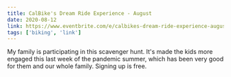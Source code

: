 ```yaml
---
title: CalBike's Dream Ride Experience - August
date: 2020-08-12
link: https://www.eventbrite.com/e/calbikes-dream-ride-experience-august-tickets-113356566542
tags: ['biking', 'link']
---
```


My family is participating in this scavenger hunt. It's made the kids more engaged this last week of the
pandemic summer, which has been very good for them and our whole family. Signing up is free.
